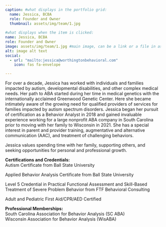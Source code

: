 ```yaml
---
caption: #what displays in the portfolio grid:
  name: Jessica, BCBA
  role: Founder and Owner
  thumbnail: assets/img/team/1.jpg
  
#what displays when the item is clicked:
name: Jessica, BCBA
role: Founder and Owner
image: assets/img/team/1.jpg #main image, can be a link or a file in assets/img/portfolio
alt: image alt text
social:
  - url: "mailto:jessica@worthingtonbehavioral.com"
    icon: fas fa-envelope

---
```

For over a decade, Jessica has worked with individuals and families impacted by autism, developmental disabilities, and other complex medical needs. Her path to ABA started during her time in medical genetics with the internationally acclaimed Greenwood Genetic Center. Here she became intimately aware of the growing need for qualified providers of services for families impacted by autism spectrum disorders. Jessica began her pursuit of certification as a Behavior Analyst in 2018 and gained invaluable experience working for a large nonprofit ABA company in South Carolina prior to moving with her family to Wisconsin in 2021. She has a special interest in parent and provider training, augmentative and alternative communication (AAC), and treatment of challenging behaviors. 
        
Jessica values spending time with her family, supporting others, and seeking opportunities for personal and professional growth. 

**Certifications and Credentials:**  
Autism Certificate from Ball State University

Applied Behavior Analysis Certificate from Ball State University

Level 5 Credential in Practical Functional Assessment and Skill-Based Treatment of Severe Problem Behavior from FTF Behavioral Consulting

Adult and Pediatric First Aid/CPR/AED Certified 

**Professional Memberships:**  
South Carolina Association for Behavior Analysis (SC ABA)  
Wisconsin Association for Behavior Analysis (WisABA)